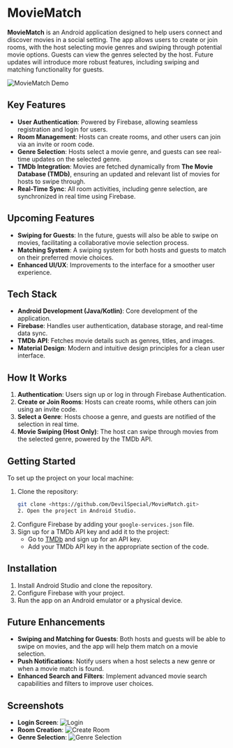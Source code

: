 # MovieMatch

**MovieMatch** is an Android application designed to help users connect and discover movies in a social setting. The app allows users to create or join rooms, with the host selecting movie genres and swiping through potential movie options. Guests can view the genres selected by the host. Future updates will introduce more robust features, including swiping and matching functionality for guests.

![MovieMatch Demo](#) <!-- Add your images here -->

## Key Features

- **User Authentication**: Powered by Firebase, allowing seamless registration and login for users.
- **Room Management**: Hosts can create rooms, and other users can join via an invite or room code.
- **Genre Selection**: Hosts select a movie genre, and guests can see real-time updates on the selected genre.
- **TMDb Integration**: Movies are fetched dynamically from **The Movie Database (TMDb)**, ensuring an updated and relevant list of movies for hosts to swipe through.
- **Real-Time Sync**: All room activities, including genre selection, are synchronized in real time using Firebase.

## Upcoming Features

- **Swiping for Guests**: In the future, guests will also be able to swipe on movies, facilitating a collaborative movie selection process.
- **Matching System**: A swiping system for both hosts and guests to match on their preferred movie choices.
- **Enhanced UI/UX**: Improvements to the interface for a smoother user experience.

## Tech Stack

- **Android Development (Java/Kotlin)**: Core development of the application.
- **Firebase**: Handles user authentication, database storage, and real-time data sync.
- **TMDb API**: Fetches movie details such as genres, titles, and images.
- **Material Design**: Modern and intuitive design principles for a clean user interface.

## How It Works

1. **Authentication**: Users sign up or log in through Firebase Authentication.
2. **Create or Join Rooms**: Hosts can create rooms, while others can join using an invite code.
3. **Select a Genre**: Hosts choose a genre, and guests are notified of the selection in real time.
4. **Movie Swiping (Host Only)**: The host can swipe through movies from the selected genre, powered by the TMDb API.

## Getting Started

To set up the project on your local machine:

1. Clone the repository:
   ```bash
   git clone <https://github.com/DevilSpecial/MovieMatch.git>
   2. Open the project in Android Studio.
3. Configure Firebase by adding your `google-services.json` file.
4. Sign up for a TMDb API key and add it to the project:
   - Go to [TMDb](https://www.themoviedb.org/) and sign up for an API key.
   - Add your TMDb API key in the appropriate section of the code.

## Installation

1. Install Android Studio and clone the repository.
2. Configure Firebase with your project.
3. Run the app on an Android emulator or a physical device.

## Future Enhancements

- **Swiping and Matching for Guests**: Both hosts and guests will be able to swipe on movies, and the app will help them match on a movie selection.
- **Push Notifications**: Notify users when a host selects a new genre or when a movie match is found.
- **Enhanced Search and Filters**: Implement advanced movie search capabilities and filters to improve user choices.

## Screenshots

<!-- Add screenshots here -->
- **Login Screen**: ![Login](#)
- **Room Creation**: ![Create Room](#)
- **Genre Selection**: ![Genre Selection](#)



